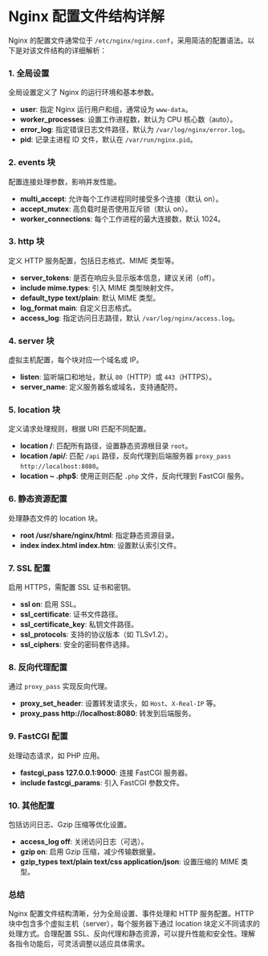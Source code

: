 # Nginx 配置文件结构详解

Nginx 的配置文件通常位于 `/etc/nginx/nginx.conf`，采用简洁的配置语法。以下是对该文件结构的详细解析：

### 1. 全局设置
全局设置定义了 Nginx 的运行环境和基本参数。

- **user**: 指定 Nginx 运行用户和组，通常设为 `www-data`。
- **worker_processes**: 设置工作进程数，默认为 CPU 核心数（auto）。
- **error_log**: 指定错误日志文件路径，默认为 `/var/log/nginx/error.log`。
- **pid**: 记录主进程 ID 文件，默认在 `/var/run/nginx.pid`。

### 2. events 块
配置连接处理参数，影响并发性能。

- **multi_accept**: 允许每个工作进程同时接受多个连接（默认 on）。
- **accept_mutex**: 高负载时是否使用互斥锁（默认 on）。
- **worker_connections**: 每个工作进程的最大连接数，默认 1024。

### 3. http 块
定义 HTTP 服务配置，包括日志格式、MIME 类型等。

- **server_tokens**: 是否在响应头显示版本信息，建议关闭（off）。
- **include mime.types**: 引入 MIME 类型映射文件。
- **default_type text/plain**: 默认 MIME 类型。
- **log_format main**: 自定义日志格式。
- **access_log**: 指定访问日志路径，默认 `/var/log/nginx/access.log`。

### 4. server 块
虚拟主机配置，每个块对应一个域名或 IP。

- **listen**: 监听端口和地址，默认 `80`（HTTP）或 `443`（HTTPS）。
- **server_name**: 定义服务器名或域名，支持通配符。

### 5. location 块
定义请求处理规则，根据 URI 匹配不同配置。

- **location /**: 匹配所有路径，设置静态资源根目录 `root`。
- **location /api/**: 匹配 `/api` 路径，反向代理到后端服务器 `proxy_pass http://localhost:8080`。
- **location ~ \.php$**: 使用正则匹配 `.php` 文件，反向代理到 FastCGI 服务。

### 6. 静态资源配置
处理静态文件的 location 块。

- **root /usr/share/nginx/html**: 指定静态资源目录。
- **index index.html index.htm**: 设置默认索引文件。

### 7. SSL 配置
启用 HTTPS，需配置 SSL 证书和密钥。

- **ssl on**: 启用 SSL。
- **ssl_certificate**: 证书文件路径。
- **ssl_certificate_key**: 私钥文件路径。
- **ssl_protocols**: 支持的协议版本（如 TLSv1.2）。
- **ssl_ciphers**: 安全的密码套件选择。

### 8. 反向代理配置
通过 `proxy_pass` 实现反向代理。

- **proxy_set_header**: 设置转发请求头，如 `Host`、`X-Real-IP` 等。
- **proxy_pass http://localhost:8080**: 转发到后端服务。

### 9. FastCGI 配置
处理动态请求，如 PHP 应用。

- **fastcgi_pass 127.0.0.1:9000**: 连接 FastCGI 服务器。
- **include fastcgi_params**: 引入 FastCGI 参数文件。

### 10. 其他配置
包括访问日志、Gzip 压缩等优化设置。

- **access_log off**: 关闭访问日志（可选）。
- **gzip on**: 启用 Gzip 压缩，减少传输数据量。
- **gzip_types text/plain text/css application/json**: 设置压缩的 MIME 类型。

### 总结
Nginx 配置文件结构清晰，分为全局设置、事件处理和 HTTP 服务配置。HTTP 块中包含多个虚拟主机（server），每个服务器下通过 location 块定义不同请求的处理方式。合理配置 SSL、反向代理和静态资源，可以提升性能和安全性。理解各指令功能后，可灵活调整以适应具体需求。